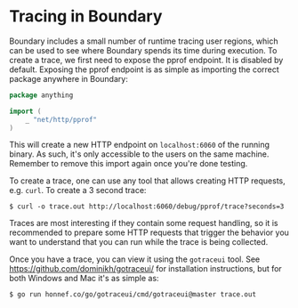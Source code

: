 # Tracing in Boundary

Boundary includes a small number of runtime tracing user regions, which can be used to see where Boundary spends its time during execution.
To create a trace, we first need to expose the pprof endpoint. It is disabled by default. Exposing the pprof endpoint is as simple as importing the correct package anywhere in Boundary:

```go
package anything

import (
    _ "net/http/pprof"
)
```

This will create a new HTTP endpoint on `localhost:6060` of the running binary. As such, it's only accessible to the users on the same machine.
Remember to remove this import again once you're done testing.

To create a trace, one can use any tool that allows creating HTTP requests, e.g. `curl`. To create a 3 second trace:

```
$ curl -o trace.out http://localhost:6060/debug/pprof/trace?seconds=3
```

Traces are most interesting if they contain some request handling, so it is recommended to prepare some HTTP requests that trigger the behavior you want to understand that you can run while the trace is being collected.

Once you have a trace, you can view it using the `gotraceui` tool. See https://github.com/dominikh/gotraceui/ for installation instructions,
but for both Windows and Mac it's as simple as:

```
$ go run honnef.co/go/gotraceui/cmd/gotraceui@master trace.out
```

